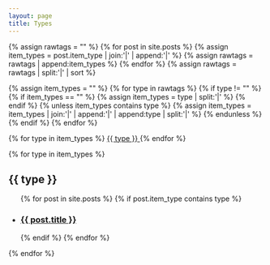 ```yaml
---
layout: page
title: Types
---
```


{% assign rawtags = "" %}
{% for post in site.posts %}
	{% assign item_types = post.item_type | join:'|' | append:'|' %}
	{% assign rawtags = rawtags | append:item_types %}
{% endfor %}
{% assign rawtags = rawtags | split:'|' | sort %}

{% assign item_types = "" %}
{% for type in rawtags %}
	{% if type != "" %}
		{% if item_types == "" %}
			{% assign item_types = type | split:'|' %}
		{% endif %}
		{% unless item_types contains type %}
			{% assign item_types = item_types | join:'|' | append:'|' | append:type | split:'|' %}
		{% endunless %}
	{% endif %}
{% endfor %}

{% for type in item_types %}
	<a href="#{{ type | slugify }}"> {{ type }} </a>
{% endfor %}

{% for type in item_types %}
	<h2 id="{{ type | slugify }}">{{ type }}</h2>
	<ul>
	 {% for post in site.posts %}
		 {% if post.item_type contains type %}
		 <li>
		   <h3><a href="{{ post.url }}">{{ post.title }}</a></h3>
		 </li>
		 {% endif %}
	 {% endfor %}
	</ul>
{% endfor %}
